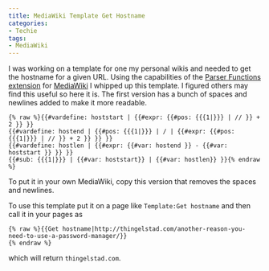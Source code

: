 ```yaml
---
title: MediaWiki Template Get Hostname
categories:
- Techie
tags:
- MediaWiki
---
```


I was working on a template for one my personal wikis and needed to get the hostname for a given URL. Using the capabilities of the [Parser Functions extension](http://www.mediawiki.org/wiki/Extension:ParserFunctions) for [MediaWiki](http://www.mediawiki.org/wiki/MediaWiki) I whipped up this template. I figured others may find this useful so here it is. The first version has a bunch of spaces and newlines added to make it more readable.

    {% raw %}{{#vardefine: hoststart | {{#expr: {{#pos: {{{1|}}} | // }} + 2 }} }}
    {{#vardefine: hostend | {{#pos: {{{1|}}} | / | {{#expr: {{#pos: {{{1|}}} | // }} + 2 }} }} }}
    {{#vardefine: hostlen | {{#expr: {{#var: hostend }} - {{#var: hoststart }} }} }}
    {{#sub: {{{1|}}} | {{#var: hoststart}} | {{#var: hostlen}} }}{% endraw %}

To put it in your own MediaWiki, copy this version that removes the spaces and newlines.

To use this template put it on a page like `Template:Get hostname` and then call it in your pages as

    {% raw %}{{Get hostname|http://thingelstad.com/another-reason-you-need-to-use-a-password-manager/}}
    {% endraw %}

which will return `thingelstad.com`.

